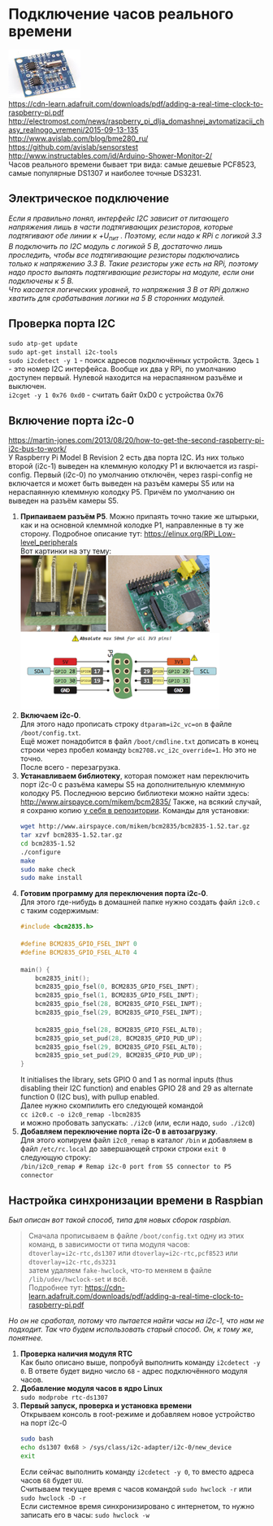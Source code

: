 # Подключение часов реального времени
![](/images/Tiny_RTC_DS1307_module.jpg "")  
https://cdn-learn.adafruit.com/downloads/pdf/adding-a-real-time-clock-to-raspberry-pi.pdf  
http://electromost.com/news/raspberry_pi_dlja_domashnej_avtomatizacii_chasy_realnogo_vremeni/2015-09-13-135  
http://www.avislab.com/blog/bme280_ru/  
https://github.com/avislab/sensorstest  
http://www.instructables.com/id/Arduino-Shower-Monitor-2/  
Часов реального времени бывает три вида: самые дешевые PCF8523, самые популярные DS1307 и наиболее точные DS3231.

## Электрическое подключение
_Если я правильно понял, интерфейс I2C зависит от питающего напряжения лишь в части подтягивающих резисторов, которые подтягивают обе линии к +U<sub>пит</sub> . Поэтому, если надо к RPi с логикой 3.3 В подключить по I2C модуль с логикой 5 В, достаточно лишь проследить, чтобы все подтягивающие резисторы подключались только к напряжению 3.3 В. Такие резисторы уже есть на RPi, поэтому надо просто выпаять подтягивающие резисторы на модуле, если они подключены к 5 В._  
_Что касается логических уровней, то напряжения 3 В от RPi должно хватить для срабатывания логики на 5 В сторонних модулей._

## Проверка порта I2C
`sudo atp-get update`  
`sudo apt-get install i2c-tools`  
`sudo i2cdetect -y 1` - поиск адресов подключённых устройств. Здесь `1` - это номер I2C интерфейса. Вообще их два у RPi, по умолчанию доступен первый. Нулевой находится на нераспаянном разъёме и выключен.  
`i2cget -y 1 0x76 0xd0` - считать байт 0xD0 с устройства 0x76  

## Включение порта i2c-0
https://martin-jones.com/2013/08/20/how-to-get-the-second-raspberry-pi-i2c-bus-to-work/  
У Raspberry Pi Model B Revision 2 есть два порта I2C. Из них только второй (i2c-1) выведен на клеммную колодку P1 и включается из raspi-config. Первый (i2c-0) по умолчанию отключён, через raspi-config не включается и может быть выведен на разъём камеры S5 или на нераспаянную клеммную колодку P5. Причём по умолчанию он выведен на разъём камеры S5.  

1. **Припаиваем разъём P5**. Можно припаять точно такие же штырьки, как и на основной клеммной колодке P1, направленные в ту же сторону. Подробное описание тут: https://elinux.org/RPi_Low-level_peripherals  
   Вот картинки на эту тему:  
   <img src="/images/Slanted_P5_header.jpg" height="150">
   <img src="/images/P5_header.jpg" height="150">
   <img src="/images/raspi_P5pinout.png" height="150" title="Вид снизу платы, клеммная колодка P1 слева">
2. **Включаем i2c-0**.  
   Для этого надо прописать строку `dtparam=i2c_vc=on` в файле `/boot/config.txt`.  
   Ещё может понадобится в файл `/boot/cmdline.txt` дописать в конец строки через пробел команду `bcm2708.vc_i2c_override=1`. Но это не точно.  
   После всего - перезагрузка.  
3. **Устанавливаем библиотеку**, которая поможет нам переключить порт i2c-0 с разъёма камеры S5 на дополнительную клеммную колодку P5. Последнюю версию библиотеки можно найти здесь: http://www.airspayce.com/mikem/bcm2835/ Также, на всякий случай, я сохраню копию [у себя в репозитории](libs/bcm2835-1.52.tar.gz). Команды для установки:
   ```bash
   wget http://www.airspayce.com/mikem/bcm2835/bcm2835-1.52.tar.gz
   tar xzvf bcm2835-1.52.tar.gz
   cd bcm2835-1.52
   ./configure
   make
   sudo make check
   sudo make install
   ```  
4. **Готовим программу для переключения порта i2c-0**.  
   Для этого где-нибудь в домашней папке нужно создать файл `i2c0.c` с таким содержимым:  
   ```c
   #include <bcm2835.h> 

   #define BCM2835_GPIO_FSEL_INPT 0 
   #define BCM2835_GPIO_FSEL_ALT0 4 

   main() {
       bcm2835_init(); 
       bcm2835_gpio_fsel(0, BCM2835_GPIO_FSEL_INPT); 
       bcm2835_gpio_fsel(1, BCM2835_GPIO_FSEL_INPT); 
       bcm2835_gpio_fsel(28, BCM2835_GPIO_FSEL_INPT); 
       bcm2835_gpio_fsel(29, BCM2835_GPIO_FSEL_INPT); 

       bcm2835_gpio_fsel(28, BCM2835_GPIO_FSEL_ALT0); 
       bcm2835_gpio_set_pud(28, BCM2835_GPIO_PUD_UP); 
       bcm2835_gpio_fsel(29, BCM2835_GPIO_FSEL_ALT0); 
       bcm2835_gpio_set_pud(29, BCM2835_GPIO_PUD_UP); 
   }
   ```
   It initialises the library, sets GPIO 0 and 1 as normal inputs (thus disabling their I2C function) and enables GPIO 28 and 29 as alternate function 0 (I2C bus), with pullup enabled.  
   Далее нужно скомпилить его следующей командой  
   `cc i2c0.c -o i2c0_remap -lbcm2835`  
   и можно пробовать запускать: `./i2c0` (или, если надо, `sudo ./i2c0`)  
5. **Добавляем переключение порта i2c-0 в автозагрузку**.  
   Для этого копируем файл `i2c0_remap` в каталог `/bin` и добавляем в файл `/etc/rc.local` до завершающей строки строки `exit 0` следующую строку:  
   `/bin/i2c0_remap # Remap i2c-0 port from S5 connector to P5 connector`  

## Настройка синхронизации времени в Raspbian
_Был описан вот такой способ, типа для новых сборок raspbian._  

> Сначала прописываем в файле `/boot/config.txt` одну из этих команд, в зависимости от типа модуля часов:  
> `dtoverlay=i2c-rtc,ds1307` или `dtoverlay=i2c-rtc,pcf8523` или `dtoverlay=i2c-rtc,ds3231`  
> затем удаляем `fake-hwclock`, что-то меняем в файле `/lib/udev/hwclock-set` и всё.  
> Подробнее тут: https://cdn-learn.adafruit.com/downloads/pdf/adding-a-real-time-clock-to-raspberry-pi.pdf  

_Но он не сработал, потому что пытается найти часы на i2c-1, что нам не подходит. Так что будем использовать старый способ. Он, к тому же, понятнее._  

1. **Проверка наличия модуля RTC**  
   Как было описано выше, попробуй выполнить команду `i2cdetect -y 0`. В ответе будет видно число `68` - адрес подключённого модуля часов.  
2. **Добавление модуля часов в ядро Linux**  
   `sudo modprobe rtc-ds1307`  
3. **Первый запуск, проверка и установка времени**  
   Открываем консоль в root-режиме и добавляем новое устройство на порт i2c-0  
   ```bash
   sudo bash
   echo ds1307 0x68 > /sys/class/i2c-adapter/i2c-0/new_device
   exit
   ```
   Если сейчас выполнить команду `i2cdetect -y 0`, то вместо адреса часов `68` будет `UU`.  
   Считываем текущее время с часов командой `sudo hwclock -r` или `sudo hwclock -D -r`  
   Если системное время синхронизировано с интернетом, то нужно записать его в часы: `sudo hwclock -w`  
